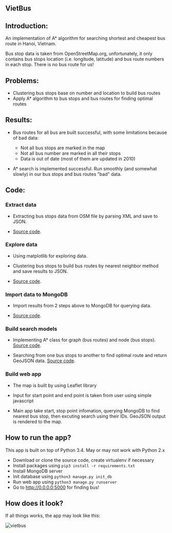 VietBus
-------

## Introduction:

An implementation of A\* algorithm for searching shortest and cheapest bus 
route in Hanoi, Vietnam.

Bus stop data is taken from OpenStreetMap.org, unfortunately, it only 
contains bus stops location (i.e. longitude, latitude) and bus route 
numbers in each stop. There is no bus route for us!

## Problems:

- Clustering bus stops base on number and location to build bus routes
- Apply A\* algorithm to bus stops and bus routes for finding optimal 
routes

## Results:

- Bus routes for all bus are built successful, with some limitations because
of bad data:
    - Not all bus stops are marked in the map
    - Not all bus number are marked in all their stops
    - Data is out of date (most of them are updated in 2010)

- A\* search is implemented successful. Run smoothly (and somewhat slowly)
in our bus stops and bus routes "bad" data.

## Code:

### Extract data

- Extracting bus stops data from OSM file by parsing XML and save to JSON.

- [Source code](app/data/data_extract.py).

### Explore data

- Using matplotlib for exploring data.

- Clustering bus stops to build bus routes by nearest neighbor method and
save results to JSON.

- [Source code](app/data/data_explore.py).

### Import data to MongoDB

- Import results from 2 steps above to MongoDB for querying data.

- [Source code](app/data/data_to_mongo.py).

### Build search models

- Implementing A\* class for graph (bus routes) and node (bus stops). 
[Source code](app/data/models.py).

- Searching from one bus stops to another to find optimal route and return
GeoJSON data. [Source code](app/data/search.py).

### Build web app

- The map is built by using Leaflet library

- Input for start point and end point is taken from user using simple javascript

- Main app take start, stop point infomation, querying MongoDB to find nearest
bus stop, then excuting search using their IDs. GeoJSON output is rendered to
the map.

## How to run the app?

This app is built on top of Python 3.4. May or may not work with Python 2.x

- Download or clone the source code, create virtualenv if necessary
- Install packages using `pip3 install -r requirements.txt`
- Install MongoDB server
- Init database using `python3 manage.py init_db`
- Run web app using `python3 manage.py runserver`
- Go to http://0.0.0.0:5000 for finding bus!

## How does it look?

If all things works, the app may look like this:

![vietbus](app/static/vietbus.jgp)




